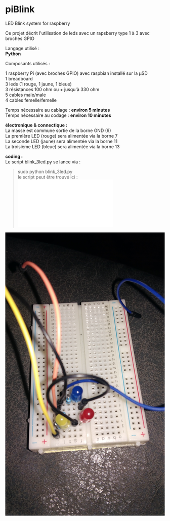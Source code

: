# piBlink
LED Blink system for raspberry

Ce projet décrit l'utilisation de leds avec un rapsberry type 1 à 3 avec broches GPIO

Langage utilisé :  
**Python**

Composants utilisés : 

1 raspberry Pi (avec broches GPIO) avec raspbian installé sur la µSD  
1 breadboard  
3 leds (1 rouge, 1 jaune, 1 bleue)  
3 résistances 100 ohm ou + jusqu'à 330 ohm  
5 cables male/male  
4 cables femelle/femelle  

Temps nécessaire au cablage : **environ 5 minutes**  
Temps nécessaire au codage : **environ 10 minutes**  

**électronique & connectique :**  
La masse est commune sortie de la borne GND (6)  
La première LED (rouge) sera alimentée via la borne 7  
La seconde LED (jaune) sera alimentée via la borne 11  
La troisième LED (bleue) sera alimentée via la borne 13  

**coding :**  
Le script blink_3led.py se lance via :  
> sudo python blink_3led.py  
le script peut être trouvé ici : ![Script python](/scripts/blink_3led.py "Script python")

![Alt text](/images/montage%203%20leds.jpg?raw=true "Optional Title")
